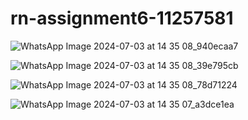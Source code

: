 # rn-assignment6-11257581




![WhatsApp Image 2024-07-03 at 14 35 08_940ecaa7](https://github.com/gyampson/rn-assignment6-11257581/assets/170138029/020fd4a2-80fe-41d6-931b-0f77d24641d1)

![WhatsApp Image 2024-07-03 at 14 35 08_39e795cb](https://github.com/gyampson/rn-assignment6-11257581/assets/170138029/279d090d-91cf-4b51-b1e3-2f637c3e7fc8)

![WhatsApp Image 2024-07-03 at 14 35 08_78d71224](https://github.com/gyampson/rn-assignment6-11257581/assets/170138029/cd627576-851a-49cc-a13a-8f6357f4aa63)

![WhatsApp Image 2024-07-03 at 14 35 07_a3dce1ea](https://github.com/gyampson/rn-assignment6-11257581/assets/170138029/749f075c-a7c2-4ffa-8748-1675ae54ba69)




